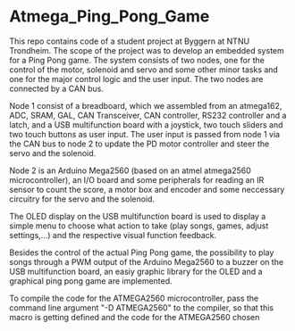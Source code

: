 # Atmega_Ping_Pong_Game

This repo contains code of a student project at Byggern at NTNU Trondheim. The scope of the project was to develop an embedded system for a Ping Pong game. The system consists of two nodes, one for the control of the motor, solenoid and servo and some other minor tasks and one for the major control logic and the user input. The two nodes are connected by a CAN bus. 

Node 1 consist of a breadboard, which we assembled from an atmega162, ADC, SRAM, GAL, CAN Transceiver, CAN controller, RS232 controller and a latch, and a USB multifunction board with a joystick, two touch sliders and two touch buttons as user input. The user input is passed from node 1 via the CAN bus to node 2 to update the PD motor controller and steer the servo and the solenoid. 

Node 2 is an Arduino Mega2560 (based on an atmel atmega2560 microcontroller), an I/O board and some peripherals for reading an IR sensor to count the score, a motor box and encoder and some neccessary circuitry for the servo and the solenoid.

The OLED display on the USB multifunction board is used to display a simple menu to choose what action to take (play songs, games, adjust settings,...) and the respective visual function feedback. 

Besides the control of the actual Ping Pong game, the possibility to play songs through a PWM output of the Arduino Mega2560 to a buzzer on the USB multifunction board, an easiy graphic library for the OLED and a graphical ping pong game are implemented.

To compile the code for the ATMEGA2560 microcontroller, pass the command line argument "-D ATMEGA2560" to the compiler, so that this macro is getting defined and the code for the ATMEGA2560 chosen 
